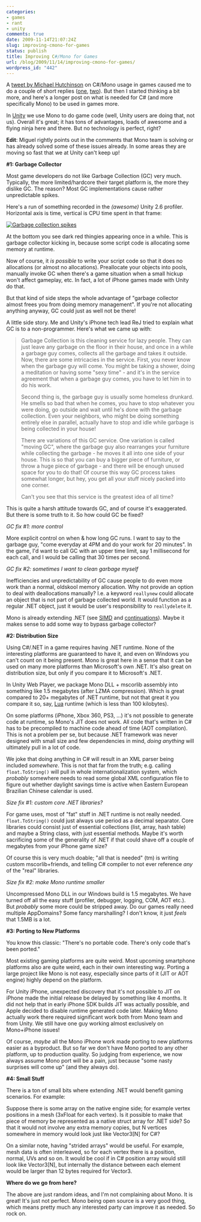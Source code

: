 ```yaml
---
categories:
- games
- rant
- unity
comments: true
date: 2009-11-14T21:07:24Z
slug: improving-cmono-for-games
status: publish
title: Improving C#/Mono for Games
url: /blog/2009/11/14/improving-cmono-for-games/
wordpress_id: "442"
---
```


A [tweet by Michael Hutchinson](http://twitter.com/mjhutchinson/status/5643232459) on C#/Mono usage in games caused me to do a couple of short replies ([one](http://twitter.com/aras_p/status/5643338294), [two](http://twitter.com/aras_p/status/5643361286)). But then I started thinking a bit more, and here's a longer post on what is needed for C# (and more specifically Mono) to be used in games more.

In [Unity](http://unity3d.com/) we use Mono to do game code (well, Unity users are doing that, not us). Overall it's great; it has tons of advantages, loads of awesome and a flying ninja here and there. But no technology is perfect, right?

**Edit**: Miguel rightly points out in the comments that Mono team is solving or has already solved some of these issues already. In some areas they are moving so fast that we at Unity can't keep up!


**#1: Garbage Collector**

Most game developers do not like Garbage Collection (GC) very much. Typically, the more limited/hardcore their target platform is, the more they dislike GC. The reason? Most GC implementations cause rather unpredictable spikes.

Here's a run of something recorded in the _(awesome)_ Unity 2.6 profiler. Horizontal axis is time, vertical is CPU time spent in that frame:

[![Garbage collection spikes](http://aras-p.info/blog/wp-content/uploads/2009/11/gcspikes.png)](http://aras-p.info/blog/wp-content/uploads/2009/11/gcspikes.png)

At the bottom you see dark red thingies appearing once in a while. This is garbage collector kicking in, because some script code is allocating some memory at runtime.

Now of course, it _is possible_ to write your script code so that it does no allocations (or almost no allocations). Preallocate your objects into pools, manually invoke GC when there's a game situation when a small hickup won't affect gameplay, etc. In fact, a lot of iPhone games made with Unity do that.

But that kind of side steps the whole advantage of "garbage collector almost frees you from doing memory management". If you're not allocating anything anyway, GC could just as well not be there!

A little side story. Me and Unity's iPhone tech lead ReJ tried to explain what GC is to a non-programmer. Here's what we came up with:



> Garbage Collection is this cleaning service for lazy people. They can just leave any garbage on the floor in their house, and once in a while a garbage guy comes, collects all the garbage and takes it outside. Now, there are some intricacies in the service.
> First, you never know when the garbage guy will come. You might be taking a shower, doing a meditation or having some "sexy time" - and it's in the service agreement that when a garbage guy comes, you have to let him in to do his work.
> 
> Second thing is, the garbage guy is usually some homeless drunkard. He smells so bad that when he comes, you have to stop whatever you were doing, go outside and wait until he's done with the garbage collection. Even your neighbors, who might be doing something entirely else in parallel, actually have to stop and idle while garbage is being collected in your house!
>
> There are variations of this GC service. One variation is called "moving GC", where the garbage guy also rearranges your furniture while collecting the garbage - he moves it all into one side of your house. This is so that you can buy a bigger piece of furniture, or throw a huge piece of garbage - and there will be enough unused space for you to do that! Of course this way GC process takes somewhat longer, but hey, you get all your stuff nicely packed into one corner.
>
> Can't you see that this service is the greatest idea of all time?



This is quite a harsh attitude towards GC, and of course it's exaggerated. But there is some truth to it. So how could GC be fixed?

_GC fix #1: more control_

More explicit control on when & how long GC runs. I want to say to the garbage guy, "come everyday at 4PM and do your work for 20 minutes". In the game, I'd want to call GC with an upper time limit, say 1 millisecond for each call, and I would be calling that 30 times per second.

_GC fix #2: sometimes I want to clean garbage myself_

Inefficiencies and unpredictability of GC cause people to do even more work than a normal, oldskool memory allocation. Why not provide an option to deal with deallocations manually? I.e. a keyword `reallynew` could allocate an object that is not part of garbage collected world. It would function as a regular .NET object, just it would be user's responsibility to `reallydelete` it.

Mono is already extending .NET (see [SIMD](http://tirania.org/blog/archive/2008/Nov-03.html) and [continuations](http://tirania.org/blog/archive/2009/Apr-09.html)). Maybe it makes sense to add some way to bypass garbage collector?


**#2: Distribution Size**

Using C#/.NET in a game requires having .NET runtime. None of the interesting platforms are guaranteed to have it, and even on Windows you can't count on it being present. Mono is great here in a sense that it can be used on many more platforms than Microsoft's own .NET. It's also great on distribution size, but only if you compare it to Microsoft's .NET.

In Unity Web Player, we package Mono DLL + mscorlib assembly into something like 1.5 megabytes (after LZMA compression). Which is great compared to 20+ megabytes of .NET runtime, but not that great it you compare it so, say, [Lua](http://www.lua.org/) runtime (which is less than 100 kilobytes).

On some platforms (iPhone, Xbox 360, PS3, ...) it's not possible to generate code at runtime, so Mono's JIT does not work. All code that's written in C# has to be precompiled to machine code ahead of time (AOT compilation). This is not a problem per se, but because .NET framework was never designed with small size and few dependencies in mind, _doing anything_ will ultimately pull in a lot of code.

We joke that doing anything in C# will result in an XML parser being included _somewhere_. This is not that far from the truth; e.g. calling `float.ToString()` will pull in whole internationalization system, which _probably_ somewhere needs to read some global XML configuration file to figure out whether daylight savings time is active when Eastern European Brazilian Chinese calendar is used.

_Size fix #1: custom core .NET libraries?_

For game uses, most of "fat" stuff in .NET runtime is not really needed. `float.ToString()` could just always use period as a decimal separator. Core libraries could consist just of essential collections (list, array, hash table) and maybe a String class, with just essential methods. Maybe it's worth sacrificing some of the generality of .NET if that could shave off a couple of megabytes from your iPhone game size?

Of course this is very much doable; "all that is needed" (tm) is writing custom mscorlib+friends, and telling C# compiler to not ever reference _any_ of the "real" libraries.

_Size fix #2: make Mono runtime smaller_

Uncompressed Mono DLL in our Windows build is 1.5 megabytes. We have turned off all the easy stuff (profiler, debugger, logging, COM, AOT etc.). But _probably_ some more could be stripped away. Do our games really need multiple AppDomains? Some fancy marshalling? I don't know, it just _feels_ that 1.5MB is a lot.


**#3: Porting to New Platforms**

You know this classic: "There's no portable code. There's only code that's been ported."

Most existing gaming platforms are quite weird. Most upcoming smartphone platforms also are quite weird, each in their own interesting way. Porting a large project like Mono is not easy, especially since parts of it (JIT or AOT engine) highly depend on the platform.

For Unity iPhone, unexpected discovery that it's not possible to JIT on iPhone made the initial release be delayed by something like 4 months. It did not help that in early iPhone SDK builds JIT was actually possible, and Apple decided to disable runtime generated code later. Making Mono actually work there required significant work both from Mono team and from Unity. We still have one guy working almost exclusively on Mono+iPhone issues!

Of course, _maybe_ all the Mono iPhone work made porting to new platforms easier as a byproduct. But so far we don't have Mono ported to any other platform, up to production quality. So judging from experience, we now always assume Mono port will be a pain, just because "some nasty surprises will come up" (and they always do).


**#4: Small Stuff**

There is a ton of small bits where extending .NET would benefit gaming scenarios. For example:

Suppose there is some array on the native engine side; for example vertex positions in a mesh (3xFloat for each vertex). Is it possible to make that piece of memory be represented as a native struct array for .NET side? So that it would not involve any extra memory copies, but N vertices somewhere in memory would look just like Vector3[N] for C#?

On a similar note, having "strided arrays" would be useful. For example, mesh data is often interleaved, so for each vertex there is a position, normal, UVs and so on. It would be cool if in C# position array would still look like Vector3[N], but internally the distance between each element would be larger than 12 bytes required for Vector3.


**Where do we go from here?**

The above are just random ideas, and I'm not complaining about Mono. It is great! It's just not perfect. Mono being open source is a very good thing, which means pretty much any interested party can improve it as needed. So rock on.
